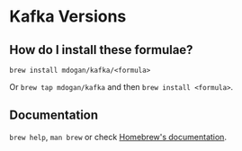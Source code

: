 # Kafka Versions

## How do I install these formulae?

`brew install mdogan/kafka/<formula>`

Or `brew tap mdogan/kafka` and then `brew install <formula>`.

## Documentation

`brew help`, `man brew` or check [Homebrew's documentation](https://docs.brew.sh).
